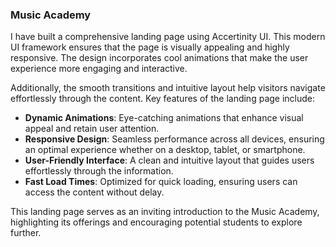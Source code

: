 ### Music Academy

I have built a comprehensive landing page using Accertinity UI. This modern UI framework ensures that the page is visually appealing and highly responsive. The design incorporates cool animations that make the user experience more engaging and interactive. 

Additionally, the smooth transitions and intuitive layout help visitors navigate effortlessly through the content. Key features of the landing page include:

- **Dynamic Animations**: Eye-catching animations that enhance visual appeal and retain user attention.
- **Responsive Design**: Seamless performance across all devices, ensuring an optimal experience whether on a desktop, tablet, or smartphone.
- **User-Friendly Interface**: A clean and intuitive layout that guides users effortlessly through the information.
- **Fast Load Times**: Optimized for quick loading, ensuring users can access the content without delay.

This landing page serves as an inviting introduction to the Music Academy, highlighting its offerings and encouraging potential students to explore further.



